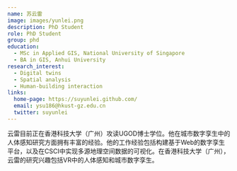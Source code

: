 ```yaml
---
name: 苏云雷
image: images/yunlei.png
description: PhD Student
role: PhD Student
group: phd
education:
  - MSc in Applied GIS, National University of Singapore
  - BA in GIS, Anhui University
research_interest:
  - Digital twins
  - Spatial analysis
  - Human-building interaction
links:
  home-page: https://suyunlei.github.com/
  email: ysu186@hkust-gz.edu.cn
  twitter: suyunlei
---
```


云雷目前正在香港科技大学（广州）攻读UGOD博士学位。他在城市数字孪生中的人体感知研究方面拥有丰富的经验。他的工作经验包括构建基于Web的数字孪生平台，以及在CSCI中实现多源地理空间数据的可视化。在香港科技大学（广州），云雷的研究兴趣包括VR中的人体感知和城市数字孪生。
